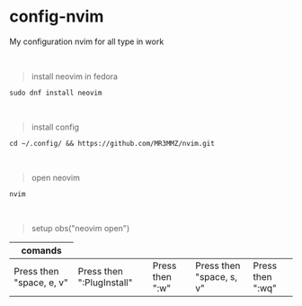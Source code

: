# config-nvim
<p>My configuration nvim for all type in work</p>
<br>

> install neovim in fedora
```
sudo dnf install neovim 
```
<br>

> install config 
```
cd ~/.config/ && https://github.com/MR3MMZ/nvim.git
```
<br>

> open neovim
```
nvim
```
<br>

> setup obs("neovim open")
<table>
  <thead>
    <tr>
      <th>comands</th>
    </tr>
  </thead>
  <tbody>
    <tr>
      <td>Press then "space, e, v"</td>
      <td>Press then ":PlugInstall"</td>
      <td>Press then ":w"</td>
      <td>Press then "space, s, v"</td>
      <td>Press then ":wq"</td>
    </tr>
  </tbody>
</table>
